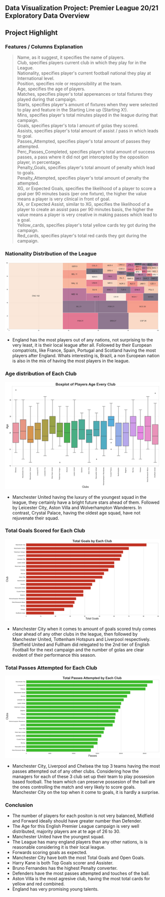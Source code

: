 ## Data Visualization Project: Premier League 20/21 Exploratory Data Overview
## Project Highlight

### Features / Columns Explanation
> Name, as it suggest, it specifies the name of players. <br>
> Club, specifies players current club in which they play for in the League.<br>
> Nationality, specifies player's current football national they play at International level. <br>
> Position, specifies role or responsibility at the team. <br>
> Age, specifies the age of players. <br>
> Matches, specifies player's total appereances or total fixtures they played during that campaign. <br>
> Starts, specifies player's amount of fixtures when they were selected to play and feature in the Starting Line up (Starting X!). <br>
> Mins, specifies player's total minutes played in the league during that campaign. <br>
> Goals, specifies player's tota l amount of golas they scored. <br>
> Assists, specifies player's total amount of assist / pass in which leads to goal. <br>
> Passes_Attempted, specifies player's total amount of passes they attempted. <br>
> Perc_Passes_Completed, specifies player's total amount of success passes, a pass where it did not get intercepted by the opposition player, in percentage. <br>
> Penalty_Goals, specifies player's total amount of penalty which lead to goals. <br>
> Penalty_Attempted, specifies player's total amount of penalty the attempted. <br>
> XG, or Expected Goals, specifies the likelihood of a player to score a goal per 90 minutes basis (per one fixture), the higher the value means a player is very clinical in front of goal. <br>
> XA, or Expected Assist, similar to XG, specifies the likelihood of a player to create an assist pass per 90 minutes basis, the higher the value means a player is very creative in making passes which lead to a goal. <br>
> Yellow_cards, specifies player's total yellow cards tey got during the campaign. <br>
> Red_cards, specifies player's total red cards they got during the campaign. <br>

### Nationality Distribution of the League

![alt text](https://github.com/ELSady/Premier-League-20-21-Exploratory-Data-/blob/main/index.png)

* England has the most players out of any nations, not surprising to the very least, it is their local league after all. Followed by their European compatriots, like France, Spain, Portugal and Scotland having the most players after England. Whats interesting is, Brazil, a non European nation is also in the mix of having the most players in the league.

### Age distribution of Each Club

![alt text](https://github.com/ELSady/Premier-League-20-21-Exploratory-Data-/blob/main/index1.png)

* Manchester United having the luxury of the youngest squad in the league, they certainly have a bright future stars ahead of them. Followed by Leicester City, Aston Villa and Wolverhampton Wanderers. In contrast, Crystal Palace, having the oldest age squad, have not rejuvenate their squad.

### Total Goals Scored for Each Club

![alt text](https://github.com/ELSady/Premier-League-20-21-Exploratory-Data-/blob/main/index2.png)

* Manchester City when it comes to amount of goals scored truly comes clear ahead of any other clubs in the league, then followed by Manchester United, Tottenham Hotspurs and Liverpool respectively. Sheffield United and Fullham did relegated to the 2nd tier of English Football for the next campaign and the number of golas are clear evident of their performance this season.

### Total Passes Attempted for Each Club

![alt text](https://github.com/ELSady/Premier-League-20-21-Exploratory-Data-/blob/main/index3.png)

* Manchester City, Liverpool and Chelsea the top 3 teams having the most passes attempted out of any other clubs. Considering how the managers for each of these 3 club set up their team to play possesion based football. The team which can preserve possesion of the ball are the ones controlling the match and very likely to score goals. Manchester City on the top when it come to goals, it is hardly a surprise.

### Conclusion
* The number of players for each positon is not very balanced, Midfield and Forward ideally should have greater number than Defender.
* The Age for this English Premier League campaign is very well distributed, majority players are at te age of 26 to 30.
* Manchester United have the youngest squad.
* The League has many england players than any other nations, is is reasonable considering it is their local league.
* Forwards scoring goals as expected.
* Manchester City have both the most Total Goals and Open Goals.
* Harry Kane is both Top Goals scorer and Assister.
* Bruno Fernandes has the highest Penalty converter.
* Defenders have the most passes attempted and touches of the ball.
* Aston Villa is the most agresive club, having the most total cards for yellow and red combined.
* England has very promising young talents.

